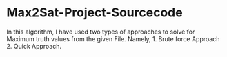# Max2Sat-Project-Sourcecode
In this algorithm, I have used two types of approaches to solve for Maximum truth values from the given File. Namely, 1. Brute force Approach 2. Quick Approach.
